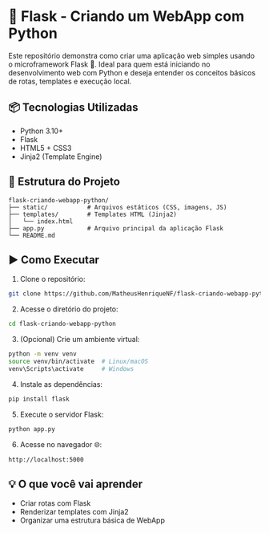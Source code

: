 # 🚀 Flask - Criando um WebApp com Python

Este repositório demonstra como criar uma aplicação web simples usando o microframework Flask 🐍. Ideal para quem está iniciando no desenvolvimento web com Python e deseja entender os conceitos básicos de rotas, templates e execução local.

## 📦 Tecnologias Utilizadas
- Python 3.10+
- Flask
- HTML5 + CSS3
- Jinja2 (Template Engine)

## 📁 Estrutura do Projeto
```
flask-criando-webapp-python/
├── static/           # Arquivos estáticos (CSS, imagens, JS)
├── templates/        # Templates HTML (Jinja2)
│   └── index.html
├── app.py            # Arquivo principal da aplicação Flask
└── README.md
```

## ▶️ Como Executar
1. Clone o repositório:
```bash
git clone https://github.com/MatheusHenriqueNF/flask-criando-webapp-python.git
```

2. Acesse o diretório do projeto:
```bash
cd flask-criando-webapp-python
```

3. (Opcional) Crie um ambiente virtual:
```bash
python -m venv venv
source venv/bin/activate  # Linux/macOS
venv\Scripts\activate     # Windows
```

4. Instale as dependências:
```bash
pip install flask
```

5. Execute o servidor Flask:
```bash
python app.py
```

6. Acesse no navegador 🌐:
```
http://localhost:5000
```

## 💡 O que você vai aprender
- Criar rotas com Flask
- Renderizar templates com Jinja2
- Organizar uma estrutura básica de WebApp


